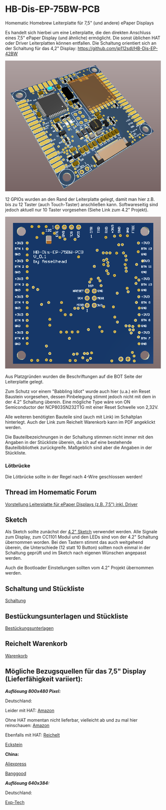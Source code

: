 # HB-Dis-EP-75BW-PCB
Homematic Homebrew Leiterplatte für 7,5" (und andere) ePaper Displays

Es handelt sich hierbei um eine Leiterplatte, die den direkten Anschluss eines 7,5" ePaper Display (und ähnliche) ermöglicht.
Die sonst üblichen HAT oder Driver Leiterplatten können entfallen.
Die Schaltung orientiert sich an der Schaltung für das 4,2" Display: https://github.com/jp112sdl/HB-Dis-EP-42BW

![TOP_ISO.png](https://github.com/Asselhead/HB-Dis-EP-75BW-PCB/blob/master/TOP_ISO.png)

12 GPIOs wurden an den Rand der Leiterplatte gelegt, damit man hier z.B. bis zu 12 Taster (auch Touch-Taster) anschließen kann.
Softwareseitig sind jedoch aktuell nur 10 Taster vorgesehen (Siehe Link zum 4.2" Projekt).

![BOT.png](https://github.com/Asselhead/HB-Dis-EP-75BW-PCB/blob/master/BOT.png)

Aus Platzgründen wurden die Beschriftungen auf die BOT Seite der Leiterplatte gelegt.

Zum Schutz vor einem "Babbling Idiot" wurde auch hier (u.a.) ein Reset Baustein vorgesehen, dessen Pinbelegung stimmt jedoch nicht mit dem in der 4.2" Schaltung überein.
Eine mögliche Type wäre von ON Semiconductor der NCP803SN232T1G mit einer Reset Schwelle von 2,32V.

Alle weiteren benötigten Bauteile sind (auch mit Link) im Schaltplan hinterlegt. Auch der Link zum Reichelt Warenkorb kann im PDF angeklickt werden.

Die Bauteilbezeichnungen in der Schaltung stimmen nicht immer mit den Angaben in der Stückliste überein, da ich auf eine bestehende Bauteilbibliothek zurückgreife.
Maßgeblich sind aber die Angaben in der Stückliste.

### Lötbrücke

Die Lötbrücke sollte in der Regel nach 4-Wire geschlossen werden!

## Thread im Homematic Forum

[Vorstellung Leiterplatte für ePaper Displays (z.B. 7,5") inkl. Driver](https://homematic-forum.de/forum/viewtopic.php?f=76&t=60213#p596751)

## Sketch

Als Sketch sollte zunächst der [4.2" Sketch](https://github.com/jp112sdl/HB-Dis-EP-42BW/blob/master/HB-Dis-EP-42BW.ino) verwendet werden.
Alle Signale zum Display, zum CC1101 Modul und den LEDs sind von der 4.2" Schaltung übernommen worden. Bei den Tastern stimmt das auch weitgehend überein, die Unterschiede (12 statt 10 Button) sollten noch einmal in der Schaltung geprüft und im Sketch nach eigenen Wünschen angepasst werden.

Auch die Bootloader Einstellungen sollten vom 4.2" Projekt übernommen werden.

## Schaltung und Stückliste
[Schaltung](https://github.com/Asselhead/HB-Dis-EP-75BW-PCB/blob/master/Schematic_HB-Dis-EP-75BW-PCB.pdf)

## Bestückungsunterlagen und Stückliste 

[Bestückungsunterlagen](https://github.com/Asselhead/HB-Dis-EP-75BW-PCB/blob/master/Assembly_HB-Dis-EP-75BW-PCB.pdf)

## Reichelt Warenkorb

[Warenkorb](https://www.reichelt.de/my/1742358)

## Mögliche Bezugsquellen für das 7,5" Display (Lieferfähigkeit variiert):

***Auflösung 800x480 Pixel:***

Deutschland:

Leider mit HAT: [Amazon](https://www.amazon.de/HAT-Resolution-Electronic-Controller-Communicating/dp/B075R4QY3L?ref_=ast_sto_dp)

Ohne HAT momentan nicht lieferbar, vielleicht ab und zu mal hier reinschauen: [Amazon](https://www.amazon.de/stores/page/747C39DA-B638-4D94-B7E0-0A89793C2956?ingress=2&visitId=0b9c7f15-5841-408f-8cba-5e612e95831c&ref_=ast_bln&productGridPageIndex=2)

Ebenfalls mit HAT: [Reichelt](https://www.reichelt.de/entwicklerboards-display-epaper-7-5-schwarz-weiss-debo-epa-7-5-p253956.html?&nbc=1)

[Eckstein](https://eckstein-shop.de/Waveshare-800480-75inch-E-Ink-Raw-Display-SPI-interface-Arduino)

**China:**

[Aliexpress](https://de.aliexpress.com/item/32832484087.html?spm=a2g0x.12057483.0.0.48a129e5z26zGS)

[Banggood](https://de.banggood.com/Waveshare-7_5-Inch-Ink-Screen-Bare-Screen-E-paper-Display-SPI-Interface-BlackandWhite-800x480-Resolution-p-1707059.html?rmmds=search&cur_warehouse=CN)

***Auflösung 640x384:***

Deutschland:

[Exp-Tech](https://www.exp-tech.de/displays/e-paper-e-ink/8697/640x384-7.5inch-e-ink-raw-display?c=1424)

